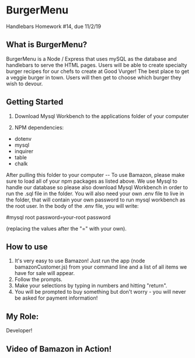 # BurgerMenu

Handlebars Homework #14, due 11/2/19

## What is BurgerMenu?

BurgerMenu is a Node / Express that uses mySQL as the database and handlebars to serve the HTML pages. Users will be able to create specialty burger recipes for our chefs to create at Good Vurger! The best place to get a veggie burger in town. Users will then get to choose which burger they wish to devour.

## Getting Started

1. Download Mysql Workbench to the applications folder of your computer

2. NPM dependencies:

- dotenv
- mysql
- inquirer
- table
- chalk

After pulling this folder to your computer -- To use Bamazon, please make sure to load all of your npm packages as listed above. We use Mysql to handle our database so please also download Mysql Workbench in order to run the .sql file in the folder. You will also need your own .env file to live in the folder, that will contain your own password to run mysql workbench as the root user. In the body of the .env file, you will write:

#mysql root
password=your-root password

(replacing the values after the "=" with your own).

## How to use

1. It's very easy to use Bamazon! Just run the app (node bamazonCustomer.js) from your command line and a list of all items we have for sale will appear.
2. Follow the prompts.
3. Make your selections by typing in numbers and hitting "return".
4. You will be prompted to buy something but don't worry - you will never be asked for payment information!

## My Role:

Developer!

## Video of Bamazon in Action!

<!-- LINK TO VIDEO -->
